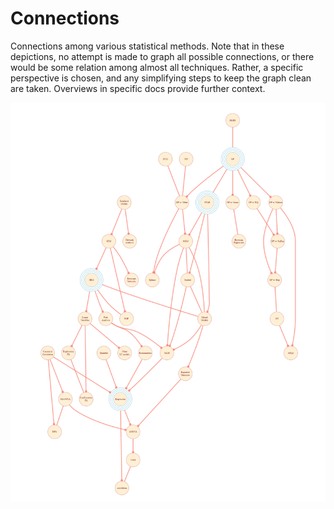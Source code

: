 # Connections

Connections among various statistical methods. Note that in these depictions, no attempt is made to graph all possible connections, or there would be some relation among almost all techniques.  Rather, a specific perspective is chosen, and any simplifying steps to keep the graph clean are taken.  Overviews in specific docs provide further context.

![](combo.png)

